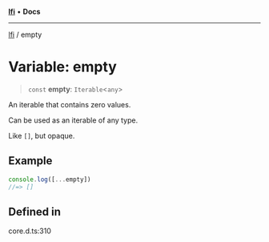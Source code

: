 [**lfi**](../readme.md) • **Docs**

***

[lfi](../globals.md) / empty

# Variable: empty

> `const` **empty**: `Iterable`\<`any`\>

An iterable that contains zero values.

Can be used as an iterable of any type.

Like `[]`, but opaque.

## Example

```js
console.log([...empty])
//=> []
```

## Defined in

core.d.ts:310
